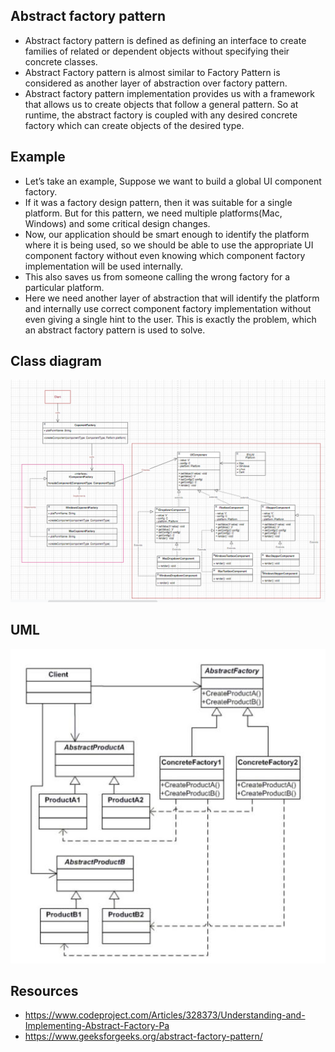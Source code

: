 <!-- 
author: "Avinash Gurugubelli",
title: "Abstract Factory Design Pattern",
description: "Understand the Abstract Factory Design Pattern with a clear real-world analogy, Java-based example, class diagram, and how it solves platform-dependent object creation problems in UI component systems.",
tags: ["Abstract Factory", "Design Patterns", "Java", "OOP", "Creational Pattern", "Software Architecture"],
references: [
  "https://www.codeproject.com/Articles/328373/Understanding-and-Implementing-Abstract-Factory-Pa",
  "https://www.geeksforgeeks.org/abstract-factory-pattern/"
]
-->

## Abstract factory pattern
- Abstract factory pattern is defined as defining an interface to create families of related or dependent objects without specifying their concrete classes.
- Abstract Factory pattern is almost similar to Factory Pattern is considered as another layer of abstraction over factory pattern. 
- Abstract factory pattern implementation provides us with a framework that allows us to create objects that follow a general pattern. So at runtime, the abstract factory is coupled with any desired concrete factory which can create objects of the desired type.

## Example
- Let’s take an example, Suppose we want to build a global UI component factory.
- If it was a factory design pattern, then it was suitable for a single platform. But for this pattern, we need multiple platforms(Mac, Windows) and some critical design changes.
- Now, our application should be smart enough to identify the platform where it is being used, so we should be able to use the appropriate UI component factory without even knowing which component factory implementation will be used internally.
- This also saves us from someone calling the wrong factory for a particular platform.
- Here we need another layer of abstraction that will identify the platform and internally use correct component factory implementation without even giving a single hint to the user. This is exactly the problem, which an abstract factory pattern is used to solve.

## Class diagram
![alt](../resources/abstract-factory-pattern.png)

## UML
![alt](../resources/abstract-factory-uml.jpg)

## Resources
- https://www.codeproject.com/Articles/328373/Understanding-and-Implementing-Abstract-Factory-Pa
- https://www.geeksforgeeks.org/abstract-factory-pattern/